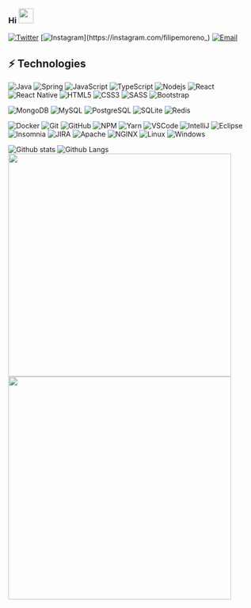 ### Hi <img src="https://camo.githubusercontent.com/35d3d11359a49bf12aebb834cc13fd81b95eff4e/68747470733a2f2f6d656469612e67697068792e636f6d2f6d656469612f6876524a434c467a6361737252346961377a2f67697068792e676966" width="30"/>

[![Twitter](https://img.shields.io/badge/-@ofilipemoreno-black?style=flat-square&labelColor=black&logo=twitter&logoColor=white&link=https://twitter.com/ofilipemoreno)](https://twitter.com/ofilipemoreno)
[![Instagram](https://img.shields.io/badge/-@filipemoreno_-black?style=flat-square&labelColor=black&logo=instagram&logoColor=white&link=https://twitter.com/filipemoreno_)](https://instagram.com/filipemoreno_)
[![Email](https://img.shields.io/badge/-Email-black?style=flat-square&labelColor=black&logo=gmail&logoColor=white&link=mailto:y8.filipe@gmail.com)](mailto:y8.filipe@gmail.com)


## ⚡ Technologies

![Java](https://img.shields.io/badge/-Java-black?style=flat-square&logo=java)
![Spring](https://img.shields.io/badge/-Spring-6DB33F?style=flat-square&logo=spring&logoColor=white)
![JavaScript](https://img.shields.io/badge/-JavaScript-black?style=flat-square&logo=javascript)
![TypeScript](https://img.shields.io/badge/-TypeScript-007ACC?style=flat-square&logo=typescript)
![Nodejs](https://img.shields.io/badge/-Nodejs-339933?style=flat-square&logo=Node.js&logoColor=white)
![React](https://img.shields.io/badge/-React-black?style=flat-square&logo=react)
![React Native](https://img.shields.io/badge/-ReactNative-black?style=flat-square&logo=react)
![HTML5](https://img.shields.io/badge/-HTML5-E34F26?style=flat-square&logo=html5&logoColor=white)
![CSS3](https://img.shields.io/badge/-CSS3-1572B6?style=flat-square&logo=css3)
![SASS](https://img.shields.io/badge/-Sass-CC6699?style=flat-square&logo=sass&logoColor=white)
![Bootstrap](https://img.shields.io/badge/-Bootstrap-563D7C?style=flat-square&logo=bootstrap)

![MongoDB](https://img.shields.io/badge/-MongoDB-black?style=flat-square&logo=mongodb)
![MySQL](https://img.shields.io/badge/-MySQL-4479A1?style=flat-square&logo=mysql&logoColor=white)
![PostgreSQL](https://img.shields.io/badge/-PostgreSQL-336791?style=flat-square&logo=postgresql)
![SQLite](https://img.shields.io/badge/-SQLite-003B57?style=flat-square&logo=sqlite)
![Redis](https://img.shields.io/badge/-Redis-DC382D?style=flat-square&logo=redis&logoColor=white)

![Docker](https://img.shields.io/badge/-Docker-2496ED?style=flat-square&logo=docker&logoColor=white)
![Git](https://img.shields.io/badge/-Git-F05032?style=flat-square&logo=git&logoColor=white)
![GitHub](https://img.shields.io/badge/-GitHub-181717?style=flat-square&logo=github)
![NPM](https://img.shields.io/badge/-NPM-CB3837?style=flat-square&logo=npm&logoColor=white)
![Yarn](https://img.shields.io/badge/Yarn-2C8EBB.svg?logo=yarn&logoColor=white)
![VSCode](https://img.shields.io/badge/-VSCode-007ACC?style=flat-square&logo=visual-studio-code&logoColor=white)
![IntelliJ](https://img.shields.io/badge/-IntelliJ%20IDEA-black?style=flat-square&logo=intellij-idea&logoColor=white)
![Eclipse](https://img.shields.io/badge/-Eclipse-2C2255?style=flat-square&logo=eclipse&logoColor=white)
![Insomnia](https://img.shields.io/badge/-Insomnia-5849BE?style=flat-square&logo=Insomnia)
![JIRA](https://img.shields.io/badge/-JIRA-0052CC?style=flat-square&logo=jira)
![Apache](https://img.shields.io/badge/-Apache-D22128?style=flat-square&logo=apache&logoColor=white)
![NGINX](https://img.shields.io/badge/-NGINX-269539?style=flat-square&logo=nginx&logoColor=white)
![Linux](https://img.shields.io/badge/-Linux-black?style=flat-square&logo=Linux&logoColor=white)
![Windows](https://img.shields.io/badge/-Windows-black?style=flat-square&logo=windows)

![Github stats](https://github-readme-stats.vercel.app/api?username=FilipeMoreno&show_icons=true&theme=dark&include_all_commits=true&count_private=true)
![Github Langs](https://github-readme-stats.vercel.app/api/top-langs/?username=FilipeMoreno&include_all_commits=true&count_private=true&layout=compact&theme=dark)
<img src="https://wakatime.com/share/@filipemoreno/72fd86fd-5519-43a1-99c7-778cd9fd6238.svg" width="450"/>
<img src="https://wakatime.com/share/@filipemoreno/fbf7adc6-5fda-44b8-943f-09d4ae43374d.svg" width="450"/>
